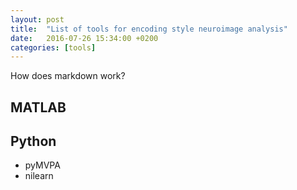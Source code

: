 ```yaml
---
layout: post
title:  "List of tools for encoding style neuroimage analysis"
date:   2016-07-26 15:34:00 +0200
categories: [tools]
---
```


How does markdown work?

## MATLAB

## Python

* pyMVPA
* nilearn
